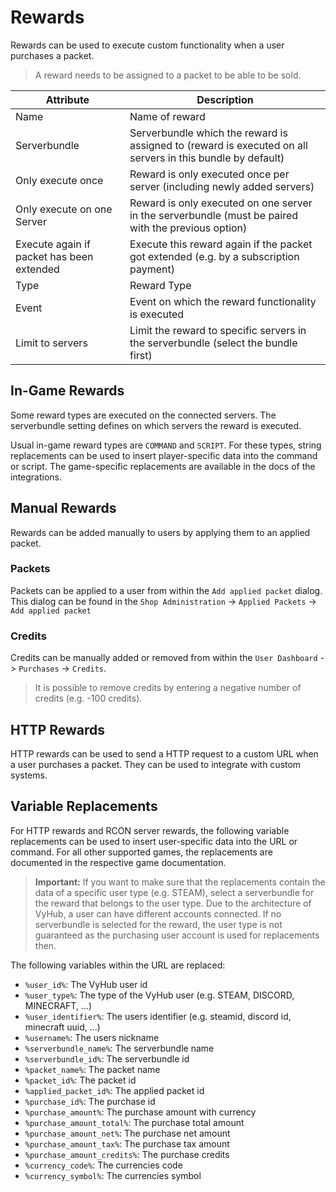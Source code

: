 # Rewards

Rewards can be used to execute custom functionality when a user purchases a packet.

> A reward needs to be assigned to a packet to be able to be sold.

| Attribute                                 | Description                                                                           |
|-------------------------------------------|---------------------------------------------------------------------------------------|
| Name                                      | Name of reward                                                                        |
| Serverbundle                              | Serverbundle which the reward is assigned to (reward is executed on all servers in this bundle by  default)                                          |                          |
| Only execute once                         | Reward is only executed once per server (including newly added servers)                                          |
| Only execute on one Server                | Reward is only executed on one server in the serverbundle (must be paired with the previous option)                            |
| Execute again if packet has been extended | Execute this reward again if the packet got extended (e.g. by a subscription payment) |
| Type                                      | Reward Type           
| Event                                     | Event on which the reward functionality is executed  
| Limit to servers                          | Limit the reward to specific servers in the serverbundle (select the bundle first)    |


## In-Game Rewards
Some reward types are executed on the connected servers.
The serverbundle setting defines on which servers the reward is executed.

Usual in-game reward types are `COMMAND` and `SCRIPT`.
For these types, string replacements can be used to insert player-specific data into the command or script.
The game-specific replacements are available in the docs of the integrations.

## Manual Rewards
Rewards can be added manually to users by applying them to an applied packet.

### Packets
Packets can be applied to a user from within the `Add applied packet` dialog. This dialog can be found in the `Shop Administration` -> `Applied Packets` -> `Add applied packet`

### Credits
Credits can be manually added or removed from within the `User Dashboard` -> `Purchases` -> `Credits`.

> It is possible to remove credits by entering a negative number of credits (e.g. -100 credits).

## HTTP Rewards

HTTP rewards can be used to send a HTTP request to a custom URL when a user purchases a packet.
They can be used to integrate with custom systems.

## Variable Replacements

For HTTP rewards and RCON server rewards, the following variable replacements can be used to insert user-specific data into the URL or command.
For all other supported games, the replacements are documented in the respective game documentation.

> **Important:** If you want to make sure that the replacements contain the data of
 a specific user type (e.g. STEAM), select a serverbundle for the reward that belongs to the user type. Due to the architecture of VyHub, a user can have different accounts connected. If no serverbundle is selected for the reward, the user type is not guaranteed as the purchasing user account is used for replacements then.

The following variables within the URL are replaced:

- `%user_id%`: The VyHub user id
- `%user_type%`: The type of the VyHub user (e.g. STEAM, DISCORD, MINECRAFT, ...)
- `%user_identifier%`: The users identifier (e.g. steamid, discord id, minecraft uuid, ...)
- `%username%`: The users nickname
- `%serverbundle_name%`: The serverbundle name
- `%serverbundle_id%`: The serverbundle id
- `%packet_name%`: The packet name
- `%packet_id%`: The packet id
- `%applied_packet_id%`: The applied packet id
- `%purchase_id%`: The purchase id
- `%purchase_amount%`: The purchase amount with currency
- `%purchase_amount_total%`: The purchase total amount
- `%purchase_amount_net%`: The purchase net amount
- `%purchase_amount_tax%`: The purchase tax amount
- `%purchase_amount_credits%`: The purchase credits
- `%currency_code%`: The currencies code
- `%currency_symbol%`: The currencies symbol





